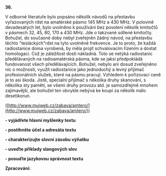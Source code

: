 **36.**

V odborné literatuře bylo popsáno několik návodů na přestavbu vyřazovaných rdst na amatérské pásmo 145 MHz a 430 MHz. V polovině devadesátých let, bylo uvolněno k používání bez povolení několik kmitočtů v pásmech 32, 45, 80, 170 a 430 MHz. Jde o takzvané sdílené kmitočty. Bohužel, do současné doby nebyl zveřejněn žádný návod, na přestavbu těchto &quot;tesláckých&quot;rdst na tyto uvolněné frekvence. Je to proto, že každá radiostanice doma vyrobená, by měla projít schvalovacím řízením a dostat homologaci. Což je záležitost dosti nákladná. Toto se netýká radiostanic předělávaných na radioamatérská pásma, kde se jaksi předpokládá fundovanost všech předělávajících. Bohužel, nebylo ani dosud zveřejněno nic o možnosti, využít radiostanice jako jednoduchý a levný přijímač profesionálních služeb, které na pásmu pracují. Vzhledem k pořizovací ceně je to asi škoda. Jistě, specialní přijímač s několika druhy skanování, s několika sty pamětí, se všemi druhy provozu atd. je samozdřejmě mnohem zajímavější, ale bohužel ten obvykle nebývá ke koupi za několik málo desetikorun.

([http://www.mujweb.cz/zabava/amtero/](http://www.mujweb.cz/zabava/amtero/))

**- vyjádřete hlavní myšlenky textu**

**- postihněte účel a adresáta textu**

**- charakterizujte slovní zásobu výňatku**

**- uveďte příklady slangových slov**

**- posuďte jazykovou správnost textu**

**Zpracování:**

